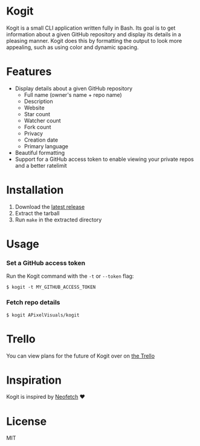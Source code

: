 # Kogit
Kogit is a small CLI application written fully in Bash. Its goal is to get information about a given GitHub repository and display its details in a pleasing manner. Kogit does this by formatting the output to look more appealing, such as using color and dynamic spacing.

# Features
- Display details about a given GitHub repository
  - Full name (owner's name + repo name)
  - Description
  - Website
  - Star count
  - Watcher count
  - Fork count
  - Privacy
  - Creation date
  - Primary language
- Beautiful formatting
- Support for a GitHub access token to enable viewing your private repos and a better ratelimit

# Installation
1. Download the [latest release](https://github.com/APixelVisuals/kogit/archive/0.1.tar.gz)
2. Extract the tarball
3. Run `make` in the extracted directory

# Usage
### Set a GitHub access token
Run the Kogit command with the `-t` or `--token` flag:
```
$ kogit -t MY_GITHUB_ACCESS_TOKEN
```

### Fetch repo details
```
$ kogit APixelVisuals/kogit
```

# Trello
You can view plans for the future of Kogit over on [the Trello](https://trello.com/b/F1qB0bdK/kogit)

# Inspiration
Kogit is inspired by [Neofetch](https://github.com/dylanaraps/neofetch) :heart:

# License
MIT